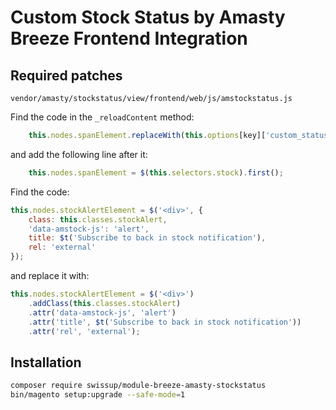 # Custom Stock Status by Amasty Breeze Frontend Integration

## Required patches

`vendor/amasty/stockstatus/view/frontend/web/js/amstockstatus.js`

Find the code in the `_reloadContent` method:

```js
    this.nodes.spanElement.replaceWith(this.options[key]['custom_status']);
```

and add the following line after it:

```js
    this.nodes.spanElement = $(this.selectors.stock).first();
```

Find the code:

```js
this.nodes.stockAlertElement = $('<div>', {
    class: this.classes.stockAlert,
    'data-amstock-js': 'alert',
    title: $t('Subscribe to back in stock notification'),
    rel: 'external'
});
```

and replace it with:

```js
this.nodes.stockAlertElement = $('<div>')
    .addClass(this.classes.stockAlert)
    .attr('data-amstock-js', 'alert')
    .attr('title', $t('Subscribe to back in stock notification'))
    .attr('rel', 'external');
```

## Installation

```bash
composer require swissup/module-breeze-amasty-stockstatus
bin/magento setup:upgrade --safe-mode=1
```

